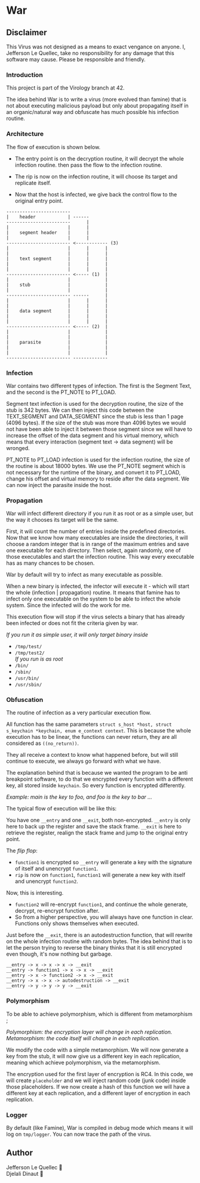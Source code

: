 # War 

## Disclaimer

This Virus was not designed as a means to exact vengance on anyone.
I, Jefferson Le Quellec, take no responsibility for any damage that this software may cause.
Please be responsible and friendly.

### Introduction

This project is part of the Virology branch at 42.

The idea behind War is to write a virus  (more evolved than famine) that is not about executing malicious payload but only about propagating itself in an organic/natural way and obfuscate has much possible his infection routine.

### Architecture

The flow of execution is shown below.

- The entry point is on the decryption routine, it will decrypt the whole infection routine. then pass the flow to the infection routine.

- The rip is now on the infection routine, it will choose its target and replicate itself.

- Now that the host is infected, we give back the control flow to the original entry point.
```
------------------------
|    header            | ------
------------------------      |
|                      |      |
|    segment header    |      |
|                      |      |
------------------------ <------------ (3)
|                      |      |      |
|                      |      |      |
|    text segment      |      |      |
|                      |      |      |
|                      |      |      |
------------------------ <----- (1)  |
|                      |             |
|    stub              |             |
|                      |             |
------------------------ ------      |
|                      |      |      |
|                      |      |      |
|    data segment      |      |      |
|                      |      |      |
|                      |      |      |
------------------------ <----- (2)  |
|                      |             |
|                      |             |
|    parasite          |             |
|                      |             |
|                      |             |
------------------------ -------------
```

### Infection

War contains two different types of infection. The first is the Segment Text, and the second is the PT_NOTE to PT_LOAD.

Segment text infection is used for the decryption routine, the size of the stub is 342 bytes. We can then inject this code between the TEXT_SEGMENT and DATA_SEGMENT since the stub is less than 1 page (4096 bytes).
If the size of the stub was more than 4096 bytes we would not have been able to inject it between those segment since we will have to increase the offset of the data segment and his virtual memory, which means that every interaction (segment text -> data segment) will be wronged.

PT_NOTE to PT_LOAD infection is used for the infection routine, the size of the routine is about 18000 bytes. We use the PT_NOTE segment which is not necessary for the runtime of the binary, and convert it to PT_LOAD, change his offset and virtual memory to reside after the data segment.
We can now inject the parasite inside the host.

### Propagation

War will infect different directory if you run it as root or as a simple user, but the way it chooses its target will be the same.

First, it will count the number of entries inside the predefined directories. Now that we know how many executables are inside the directories, it will choose a random integer that is in range of the maximum entries and save one executable for each directory. Then select, again randomly, one of those executables and start the infection routine. This way every executable has as many chances to be chosen.

War by default will try to infect as many executable as possible.

When a new binary is infected, the infector will execute it - which will start the whole (infection | propagation) routine. It means that famine has to infect only one executable on the system to be able to infect the whole system. Since the infected will do the work for me.

This execution flow will stop if the virus selects a binary that has already been infected or does not fit the criteria given by war.

*If you run it as simple user, it will only target binary inside*
- `/tmp/test/`
- `/tmp/test2/`  
*If you run is as root*
- `/bin/`
- `/sbin/`
- `/usr/bin/`
- `/usr/sbin/`

### Obfuscation

The routine of infection as a very particular execution flow.

All function has the same parameters `struct s_host *host, struct s_keychain *keychain, enum e_context context`.
This is because the whole execution has to be linear, the functions can never return, they are all considered as `((no_return))`.

They all receive a context to know what happened before, but will still continue to execute, we always go forward with what we have.

The explanation behind that is because we wanted the program to be anti breakpoint software, to do that we encrypted every function with a different key, all stored inside `keychain`.
So every function is encrypted differently.

*Example: main is the key to foo, and foo is the key to bar ...*

The typical flow of execution will be like this:

You have one `__entry` and one `__exit`, both non-encrypted.
`__entry` is only here to back up the register and save the stack frame. 
`__exit` is here to retrieve the register, realign the stack frame and jump to the original entry point.

The *flip flop*:
- `function1` is encrypted so `__entry` will generate a key with the signature of itself and unencrypt `function1`.
- `rip` is now on `function1`, `function1` will generate a new key with itself and unencrypt `function2`.

Now, this is interesting.

- `function2` will re-encrypt `function1`, and continue the whole generate, decrypt, re-encrypt function after.
- So from a higher perspective, you will always have one function in clear. Functions only shows themselves when executed.

Just before the `__exit`, there is an autodestruction function, that will rewrite on the whole infection routine with random bytes.
The idea behind that is to let the person trying to reverse the binary thinks that it is still encrypted even though, it's now nothing but garbage.

```
__entry -> x -> x -> x -> __exit
__entry -> function1 -> x -> x -> __exit
__entry -> x -> function2 -> x -> __exit
__entry -> x -> x -> autodestruction -> __exit
__entry -> y -> y -> y -> __exit
```

### Polymorphism

To be able to achieve polymorphism, which is different from metamorphism ;

*Polymorphism: the encryption layer will change in each replication.*
*Metamorphism: the code itself will change in each replication.*

We modify the code with a simple metamorphism. We will now generate a key from the stub, it will now give us a different key in each replication, meaning which achieve polymorphism, via the metamorphism.

The encryption used for the first layer of encryption is RC4. In this code, we will create `placeholder` and we will inject random code (junk code) inside those placeholders. If we now create a hash of this function we will have a different key at each replication, and a different layer of encryption in each replication.

### Logger

By default (like Famine), War is compiled in debug mode which means it will log on `tmp/logger`. You can now trace the path of the virus.

## Author

Jefferson Le Quellec 🐜  
Djelali Dinaut 🐜 
